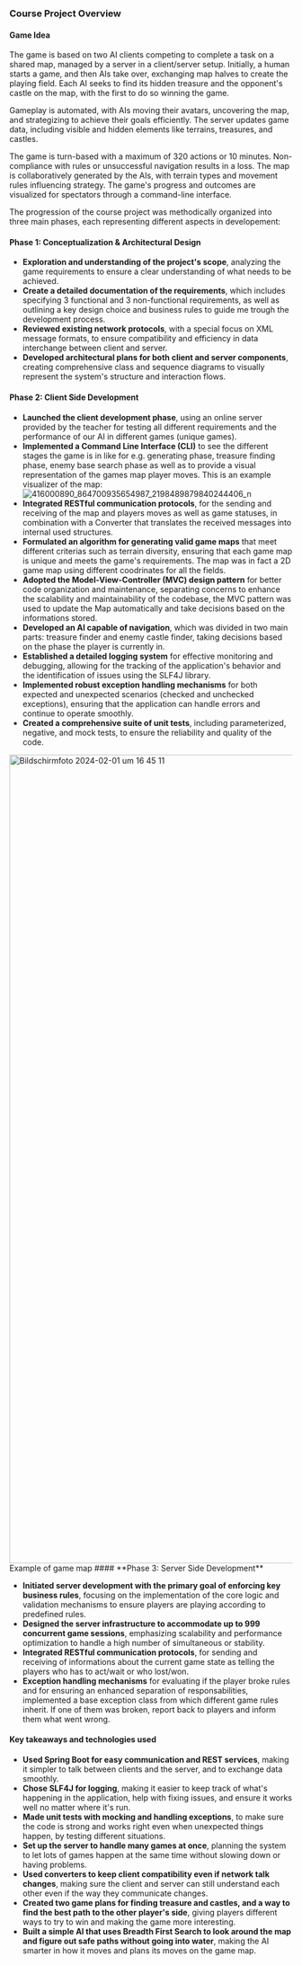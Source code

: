 ### Course Project Overview

#### Game Idea

The game is based on two AI clients competing to complete a task on a shared map, managed by a server in a client/server setup. Initially, a human starts a game, and then AIs take over, exchanging map halves to create the playing field. Each AI seeks to find its hidden treasure and the opponent's castle on the map, with the first to do so winning the game.

Gameplay is automated, with AIs moving their avatars, uncovering the map, and strategizing to achieve their goals efficiently. The server updates game data, including visible and hidden elements like terrains, treasures, and castles.

The game is turn-based with a maximum of 320 actions or 10 minutes. Non-compliance with rules or unsuccessful navigation results in a loss. The map is collaboratively generated by the AIs, with terrain types and movement rules influencing strategy. The game's progress and outcomes are visualized for spectators through a command-line interface.

The progression of the course project was methodically organized into three main phases, each representing different aspects in developement:

#### **Phase 1: Conceptualization & Architectural Design**

- **Exploration and understanding of the project's scope**, analyzing the game requirements to ensure a clear understanding of what needs to be achieved.
- **Create a detailed documentation of the requirements**, which includes specifying 3 functional and 3 non-functional requirements, as well as outlining a key design choice and business rules to guide me trough the development process.
- **Reviewed existing network protocols**, with a special focus on XML message formats, to ensure compatibility and efficiency in data interchange between client and server.
- **Developed architectural plans for both client and server components**, creating comprehensive class and sequence diagrams to visually represent the system's structure and interaction flows.

#### **Phase 2: Client Side Development**

- **Launched the client development phase**, using an online server provided by the teacher for testing all different requirements and the performance of our AI in different games (unique games).
- **Implemented a Command Line Interface (CLI)** to see the different stages the game is in like for e.g. generating phase, treasure finding phase, enemy base search phase as well as to provide a visual representation of the games map player moves. This is an example visualizer of the map:
  ![416000890_864700935654987_2198489879840244406_n](https://github.com/goge1221/Client-Server-Project/assets/75140192/1ec149b5-ca20-4a9f-9cfc-ae58f26536d7)
- **Integrated RESTful communication protocols**, for the sending and receiving of the map and players moves as well as game statuses, in combination with a Converter that translates the received messages into internal used structures.
- **Formulated an algorithm for generating valid game maps** that meet different criterias such as terrain diversity, ensuring that each game map is unique and meets the game's requirements. The map was in fact a 2D game map using different coodrinates for all the fields. 
- **Adopted the Model-View-Controller (MVC) design pattern** for better code organization and maintenance, separating concerns to enhance the scalability and maintainability of the codebase, the MVC pattern was used to update the Map automatically and take decisions based on the informations stored.
- **Developed an AI capable of navigation**, which was divided in two main parts: treasure finder and enemy castle finder, taking decisions based on the phase the player is currently in. 
- **Established a detailed logging system** for effective monitoring and debugging, allowing for the tracking of the application's behavior and the identification of issues using the SLF4J library.
- **Implemented robust exception handling mechanisms** for both expected and unexpected scenarios (checked and unchecked exceptions), ensuring that the application can handle errors and continue to operate smoothly.
- **Created a comprehensive suite of unit tests**, including parameterized, negative, and mock tests, to ensure the reliability and quality of the code.
  
<img width="1440" alt="Bildschirmfoto 2024-02-01 um 16 45 11" src="https://github.com/goge1221/Client-Server-Project/assets/75140192/ec230b20-bd5b-44df-a992-17ca81d43232">
Example of game map
#### **Phase 3: Server Side Development**

- **Initiated server development with the primary goal of enforcing key business rules**, focusing on the implementation of the core logic and validation mechanisms to ensure players are playing according to predefined rules.
- **Designed the server infrastructure to accommodate up to 999 concurrent game sessions**, emphasizing scalability and performance optimization to handle a high number of simultaneous or stability.
- **Integrated RESTful communication protocols**, for sending and receiving of informations about the current game state as telling the players who has to act/wait or who lost/won.
- **Exception handling mechanisms** for evaluating if the player broke rules and for ensuring an enhanced separation of responsabilities, implemented a base exception class from which different game rules inherit. If one of them was broken, report back to players and inform them what went wrong. 

#### Key takeaways and technologies used

- **Used Spring Boot for easy communication and REST services**, making it simpler to talk between clients and the server, and to exchange data smoothly.
- **Chose SLF4J for logging**, making it easier to keep track of what's happening in the application, help with fixing issues, and ensure it works well no matter where it's run.
- **Made unit tests with mocking and handling exceptions**, to make sure the code is strong and works right even when unexpected things happen, by testing different situations.
- **Set up the server to handle many games at once**, planning the system to let lots of games happen at the same time without slowing down or having problems.
- **Used converters to keep client compatibility even if network talk changes**, making sure the client and server can still understand each other even if the way they communicate changes.
- **Created two game plans for finding treasure and castles, and a way to find the best path to the other player's side**, giving players different ways to try to win and making the game more interesting.
- **Built a simple AI that uses Breadth First Search to look around the map and figure out safe paths without going into water**, making the AI smarter in how it moves and plans its moves on the game map.




